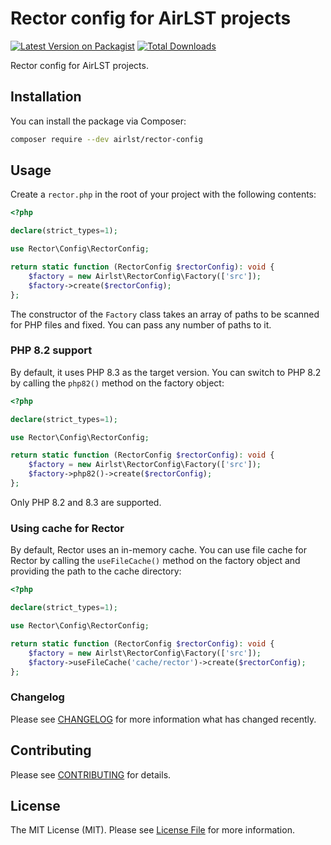 # Rector config for AirLST projects

[![Latest Version on Packagist](https://img.shields.io/packagist/v/airlst/rector-config.svg?style=flat-square)](https://packagist.org/packages/airlst/rector-config)
[![Total Downloads](https://img.shields.io/packagist/dt/airlst/rector-config.svg?style=flat-square)](https://packagist.org/packages/airlst/rector-config)

Rector config for AirLST projects.

## Installation

You can install the package via Composer:

```bash
composer require --dev airlst/rector-config
```

## Usage

Create a `rector.php` in the root of your project with the following contents:

```php
<?php

declare(strict_types=1);

use Rector\Config\RectorConfig;

return static function (RectorConfig $rectorConfig): void {
    $factory = new Airlst\RectorConfig\Factory(['src']);
    $factory->create($rectorConfig);
};
```

The constructor of the `Factory` class takes an array of paths to be scanned for PHP files and fixed. You can pass any number of paths to it.

### PHP 8.2 support

By default, it uses PHP 8.3 as the target version. You can switch to PHP 8.2 by calling the `php82()` method on the factory object:

```php
<?php

declare(strict_types=1);

use Rector\Config\RectorConfig;

return static function (RectorConfig $rectorConfig): void {
    $factory = new Airlst\RectorConfig\Factory(['src']);
    $factory->php82()->create($rectorConfig);
};
```

Only PHP 8.2 and 8.3 are supported.

### Using cache for Rector

By default, Rector uses an in-memory cache.
You can use file cache for Rector by calling the `useFileCache()` method on the factory object and providing the path to the cache directory:

```php
<?php

declare(strict_types=1);

use Rector\Config\RectorConfig;

return static function (RectorConfig $rectorConfig): void {
    $factory = new Airlst\RectorConfig\Factory(['src']);
    $factory->useFileCache('cache/rector')->create($rectorConfig);
};
```

### Changelog

Please see [CHANGELOG](CHANGELOG.md) for more information what has changed recently.

## Contributing

Please see [CONTRIBUTING](CONTRIBUTING.md) for details.

## License

The MIT License (MIT). Please see [License File](LICENSE.md) for more information.

